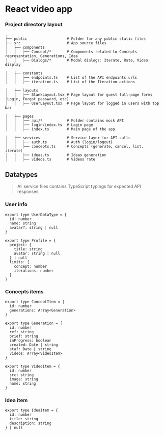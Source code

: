 # React video app

### Project directory layout

    .
    ├── public                  # Folder for any public static files
    ├── src                     # App source files
    │   ├── components          
    │   │   ├── Concept/*       # Components related to Concepts representation, Generations, Idea
    │   │   ├── Dialogs/*       # Modal dialogs: Iterate, Rate, Video display

    │   ├── constants           
    │   │   ├── endpoints.ts    # List of the API endpoints urls
    │   │   ├── iteration.ts    # List of the Iteration actions

    │   ├── layouts           
    │   │   ├── BlankLayout.tsx # Page layout for guest full-page forms (Login, Forgot password, etc)
    │   │   ├── UserLayout.tsx  # Page layout for logged in users with top bar

    │   ├── pages           
    │   │   ├── api/*           # Folder contains mock API
    │   │   ├── login/index.ts  # Login page
    │   │   ├── index.ts        # Main page of the app

    │   ├── services            # Service layer for API calls
    │   │   ├── auth.ts         # Auth (login/logout)
    │   │   ├── concepts.ts     # Concepts (generate, cancel, list, iterate)
    │   │   ├── ideas.ts        # Ideas generation
    │   │   ├── videos.ts       # Videos rate


## Datatypes

> All service files contains TypeScript typings for expected API responses

### User info
```
export type UserDataType = {
  id: number
  name: string
  avatar?: string | null
}

export type Profile = {
  project: {
    title: string
    avatar: string | null
  } | null
  limits: {
    concept: number
    iterations: number
  }
}
```

### Concepts items
```
export type ConceptItem = {
  id: number
  generations: Array<Generation>
}

export type Generation = {
  id: number
  ref: string
  brief: string
  inProgress: boolean
  created: Date | string
  eta?: Date | string
  videos: Array<VideoItem>
}

export type VideoItem = {
  id: number
  src: string
  image: string
  name: string
}
```

### Idea item
```
export type IdeaItem = {
  id: number
  title: string
  description: string
} | null
```
